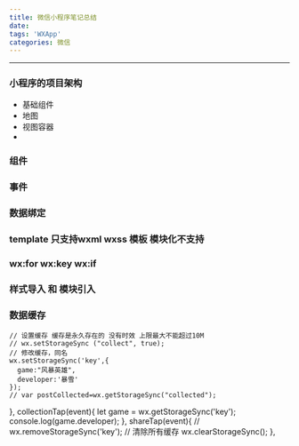 ```yaml
---
title: 微信小程序笔记总结
date:
tags: 'WXApp'
categories: 微信
---
```

---

### 小程序的项目架构  
- 基础组件 
- 地图
- 视图容器  
- 
### 组件   

### 事件   

### 数据绑定  

### template 只支持wxml wxss 模板 模块化不支持  

### wx:for wx:key wx:if   

### 样式导入 和 模块引入  

### 数据缓存  
    // 设置缓存 缓存是永久存在的 没有时效 上限最大不能超过10M
    // wx.setStorageSync ("collect", true);
    // 修改缓存，同名
    wx.setStorageSync('key',{
      game:"风暴英雄",
      developer:'暴雪'
    });
    // var postCollected=wx.getStorageSync("collected");
  },
  collectionTap(event){
    let game = wx.getStorageSync('key');
    console.log(game.developer);
  },
  shareTap(event){
    // wx.removeStorageSync('key');
    // 清除所有缓存
    wx.clearStorageSync();
  },



